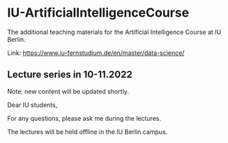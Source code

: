 # IU-ArtificialIntelligenceCourse

The additional teaching materials for the Artificial Intelligence Course at IU Berlin.

Link: https://www.iu-fernstudium.de/en/master/data-science/

## Lecture series in 10-11.2022
Note: new content will be updated shortly.

Dear IU students,

For any questions, please ask me during the lectures.

The lectures will be held offline in the IU Berlin campus.
